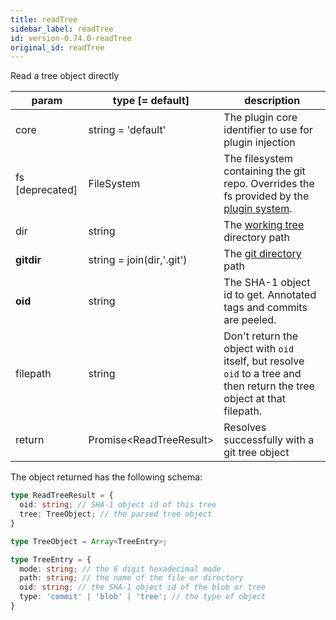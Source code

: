 ```yaml
---
title: readTree
sidebar_label: readTree
id: version-0.74.0-readTree
original_id: readTree
---
```


Read a tree object directly

| param           | type [= default]          | description                                                                                                              |
| --------------- | ------------------------- | ------------------------------------------------------------------------------------------------------------------------ |
| core            | string = 'default'        | The plugin core identifier to use for plugin injection                                                                   |
| fs [deprecated] | FileSystem                | The filesystem containing the git repo. Overrides the fs provided by the [plugin system](./plugin_fs.md).                |
| dir             | string                    | The [working tree](dir-vs-gitdir.md) directory path                                                                      |
| **gitdir**      | string = join(dir,'.git') | The [git directory](dir-vs-gitdir.md) path                                                                               |
| **oid**         | string                    | The SHA-1 object id to get. Annotated tags and commits are peeled.                                                       |
| filepath        | string                    | Don't return the object with `oid` itself, but resolve `oid` to a tree and then return the tree object at that filepath. |
| return          | Promise\<ReadTreeResult\> | Resolves successfully with a git tree object                                                                             |

The object returned has the following schema:

```ts
type ReadTreeResult = {
  oid: string; // SHA-1 object id of this tree
  tree: TreeObject; // the parsed tree object
}
```

```ts
type TreeObject = Array<TreeEntry>;
```

```ts
type TreeEntry = {
  mode: string; // the 6 digit hexadecimal mode
  path: string; // the name of the file or directory
  oid: string; // the SHA-1 object id of the blob or tree
  type: 'commit' | 'blob' | 'tree'; // the type of object
}
```

<script>
(function rewriteEditLink() {
  const el = document.querySelector('a.edit-page-link.button');
  if (el) {
    el.href = 'https://github.com/isomorphic-git/isomorphic-git/edit/main/src/commands/readTree.js';
  }
})();
</script>